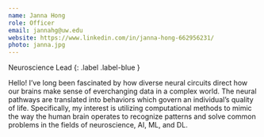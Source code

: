 ```yaml
---
name: Janna Hong
role: Officer
email: jannahg@uw.edu
website: https://www.linkedin.com/in/janna-hong-662956231/
photo: janna.jpg
---
```


Neuroscience Lead
{: .label .label-blue }

Hello! I’ve long been fascinated by how diverse neural circuits direct how our brains make sense of everchanging data in a complex world. The neural pathways are translated into behaviors which govern an individual’s quality of life.  Specifically, my interest is utilizing computational methods to mimic the way the human brain operates to recognize patterns and solve common problems in the fields of neuroscience, AI, ML, and DL.
